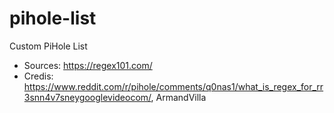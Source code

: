 # pihole-list
Custom PiHole List

- Sources: https://regex101.com/
- Credis: https://www.reddit.com/r/pihole/comments/q0nas1/what_is_regex_for_rr3snn4v7sneygooglevideocom/, ArmandVilla
